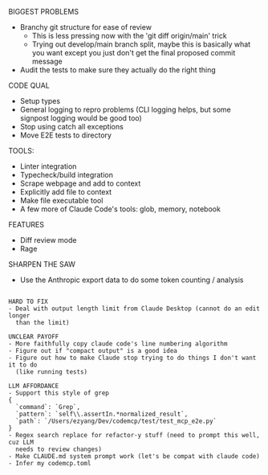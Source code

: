 BIGGEST PROBLEMS
- Branchy git structure for ease of review
  - This is less pressing now with the 'git diff origin/main' trick
  - Trying out develop/main branch split, maybe this is basically what you
    want except you just don't get the final proposed commit message
- Audit the tests to make sure they actually do the right thing

CODE QUAL
- Setup types
- General logging to repro problems (CLI logging helps, but some signpost
  logging would be good too)
- Stop using catch all exceptions
- Move E2E tests to directory

TOOLS:
- Linter integration
- Typecheck/build integration
- Scrape webpage and add to context
- Explicitly add file to context
- Make file executable tool
- A few more of Claude Code's tools: glob, memory, notebook

FEATURES
- Diff review mode
- Rage

SHARPEN THE SAW
- Use the Anthropic export data to do some token counting / analysis

~~~~

HARD TO FIX
- Deal with output length limit from Claude Desktop (cannot do an edit longer
  than the limit)

UNCLEAR PAYOFF
- More faithfully copy claude code's line numbering algorithm
- Figure out if "compact output" is a good idea
- Figure out how to make Claude stop trying to do things I don't want it to do
  (like running tests)

LLM AFFORDANCE
- Support this style of grep
{
  `command`: `Grep`,
  `pattern`: `self\\.assertIn.*normalized_result`,
  `path`: `/Users/ezyang/Dev/codemcp/test/test_mcp_e2e.py`
}
- Regex search replace for refactor-y stuff (need to prompt this well, cuz LLM
  needs to review changes)
- Make CLAUDE.md system prompt work (let's be compat with claude code)
- Infer my codemcp.toml
